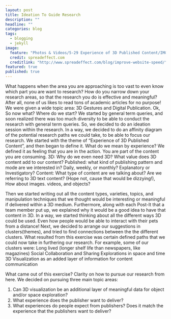```yaml
---
layout: post
title: Ideation To Guide Research
description: ""
headline: ""
categories: blog
tags: 
  - blogging
  - jekyll
image: 
  feature: "Photos & Videos/5-29 Experience of 3D Published Content/IMG_7298.JPG"
  credit: spreadeffect.com
  creditlink: "http://www.spreadeffect.com/blog/improve-website-speed/"
featured: true
published: true
---
```


What happens when the area you are approaching is too vast to even know which part you are want to research? How do you narrow down your research areas, so that the research you do is effective and meaningful? After all, none of us likes to read tons of academic articles for no purpose! We were given a wide topic area: 3D Gestures and Digital Publication. Ok, So now what? Where do we start? We started by general term queries, and soon realized there was too much diversity to be able to conduct the research with general term queries. So, we decided to do an ideation session within the research. In a way, we decided to do an affinity diagram of the potential research paths we could take, to be able to focus our research.
We started  with the theme of “Experience of 3D Published Content”, and then began to define it.
What do we mean by experience? We defined it as feeling that you are in the action. You are part of the content you are consuming.
3D: Why do we even need 3D? What value does 3D content add to our content?
Published: what kind of publishing pattern and mode are we interested in? Daily, weekly, or monthly? Explanatory or Investigatory?
Content: What type of content are we talking about? Are we referring to 3D text content? (Hope not, cause that would be dizzying!), How about images. videos, and objects?

Then we started writing out all the content types, varieties, topics, and manipulation techniques that we thought would be interesting or meaningful if delivered within a 3D medium. Furthermore, along with each Post-It that a team member put up, we explained why it would be a good idea to have that content in 3D. In a way, we started thinking about all the different ways 3D could be used. Even how people would be able to interact with their pets from a distance! 
Next, we decided to arrange our suggestions in clusters(themes), and tried to find connections between the the different clusters.   What resulted from this exercise was certain defined paths that we could now take in furthering our research. For example, some of our clusters were:
Long lived (longer shelf life than newspapers, like magazines)
Social Collaboration and Sharing
Explorations in space and time
3D Visualization as an added layer of information for content communication

What came out of this exercise? Clarity on how to pursue our research from here. We decided on pursuing three main topic areas:

1. Can 3D visualization be an additional layer of meaningful data for object and/or space exploration?
2. What experience does the publisher want to deliver?
3. What experiences do people expect from publishers? Does it match the experience that the publishers want to deliver?

